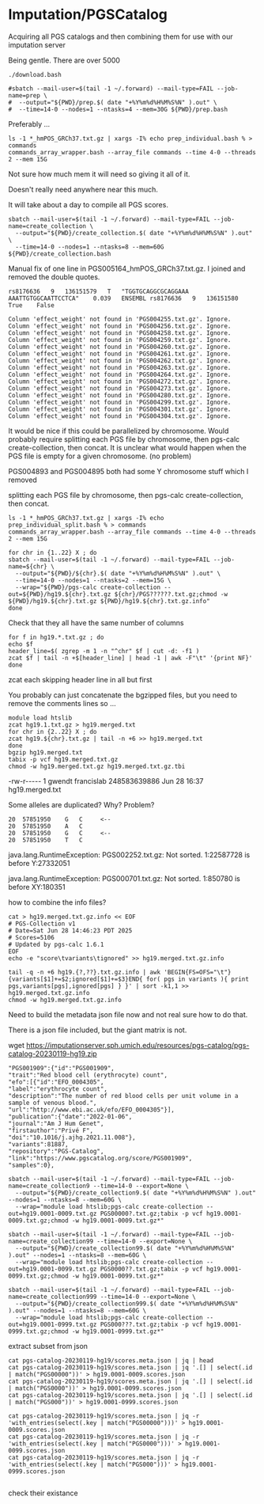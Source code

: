 
#	Imputation/PGSCatalog

Acquiring all PGS catalogs and then combining them for use with our imputation server


Being gentle. There are over 5000



```
./download.bash

#sbatch --mail-user=$(tail -1 ~/.forward) --mail-type=FAIL --job-name=prep \
#  --output="${PWD}/prep.$( date "+%Y%m%d%H%M%S%N" ).out" \
#  --time=14-0 --nodes=1 --ntasks=4 --mem=30G ${PWD}/prep.bash
```

Preferably ...
```
ls -1 *_hmPOS_GRCh37.txt.gz | xargs -I% echo prep_individual.bash % > commands
commands_array_wrapper.bash --array_file commands --time 4-0 --threads 2 --mem 15G
```


Not sure how much mem it will need so giving it all of it.

Doesn't really need anywhere near this much.

It will take about a day to compile all PGS scores.

```
sbatch --mail-user=$(tail -1 ~/.forward) --mail-type=FAIL --job-name=create_collection \
  --output="${PWD}/create_collection.$( date "+%Y%m%d%H%M%S%N" ).out" \
  --time=14-0 --nodes=1 --ntasks=8 --mem=60G ${PWD}/create_collection.bash
```

Manual fix of one line in PGS005164_hmPOS_GRCh37.txt.gz.
I joined and removed the double quotes.

```
rs8176636	9	136151579	T	"TGGTGCAGGCGCAGGAAA
AAATTGTGGCAATTCCTCA"	0.039	ENSEMBL	rs8176636	9	136151580		True	False
```

```
Column 'effect_weight' not found in 'PGS004255.txt.gz'. Ignore.
Column 'effect_weight' not found in 'PGS004256.txt.gz'. Ignore.
Column 'effect_weight' not found in 'PGS004258.txt.gz'. Ignore.
Column 'effect_weight' not found in 'PGS004259.txt.gz'. Ignore.
Column 'effect_weight' not found in 'PGS004260.txt.gz'. Ignore.
Column 'effect_weight' not found in 'PGS004261.txt.gz'. Ignore.
Column 'effect_weight' not found in 'PGS004262.txt.gz'. Ignore.
Column 'effect_weight' not found in 'PGS004263.txt.gz'. Ignore.
Column 'effect_weight' not found in 'PGS004264.txt.gz'. Ignore.
Column 'effect_weight' not found in 'PGS004272.txt.gz'. Ignore.
Column 'effect_weight' not found in 'PGS004273.txt.gz'. Ignore.
Column 'effect_weight' not found in 'PGS004280.txt.gz'. Ignore.
Column 'effect_weight' not found in 'PGS004299.txt.gz'. Ignore.
Column 'effect_weight' not found in 'PGS004301.txt.gz'. Ignore.
Column 'effect_weight' not found in 'PGS004304.txt.gz'. Ignore.
```

It would be nice if this could be parallelized by chromosome.
Would probably require splitting each PGS file by chromosome, then pgs-calc create-collection, then concat.
It is unclear what would happen when the PGS file is empty for a given chromosome. (no problem)

PGS004893 and PGS004895 both had some Y chromosome stuff which I removed




splitting each PGS file by chromosome, then pgs-calc create-collection, then concat.

```
ls -1 *_hmPOS_GRCh37.txt.gz | xargs -I% echo prep_individual_split.bash % > commands
commands_array_wrapper.bash --array_file commands --time 4-0 --threads 2 --mem 15G
```


```
for chr in {1..22} X ; do
sbatch --mail-user=$(tail -1 ~/.forward) --mail-type=FAIL --job-name=${chr} \
  --output="${PWD}/${chr}.$( date "+%Y%m%d%H%M%S%N" ).out" \
  --time=14-0 --nodes=1 --ntasks=2 --mem=15G \
  --wrap="${PWD}/pgs-calc create-collection --out=${PWD}/hg19.${chr}.txt.gz ${chr}/PGS??????.txt.gz;chmod -w ${PWD}/hg19.${chr}.txt.gz ${PWD}/hg19.${chr}.txt.gz.info"
done
```


Check that they all have the same number of columns

```
for f in hg19.*.txt.gz ; do
echo $f 
header_line=$( zgrep -m 1 -n "^chr" $f | cut -d: -f1 )
zcat $f | tail -n +$[header_line] | head -1 | awk -F"\t" '{print NF}'
done
```


zcat each skipping header line in all but first

You probably can just concatenate the bgzipped files, but you need to remove the comments lines so ...

```
module load htslib
zcat hg19.1.txt.gz > hg19.merged.txt
for chr in {2..22} X ; do
zcat hg19.${chr}.txt.gz | tail -n +6 >> hg19.merged.txt
done
bgzip hg19.merged.txt
tabix -p vcf hg19.merged.txt.gz
chmod -w hg19.merged.txt.gz hg19.merged.txt.gz.tbi
```

-rw-r----- 1 gwendt francislab 248583639886 Jun 28 16:37 hg19.merged.txt



Some alleles are duplicated? Why? Problem?
```
20	57851950	G	C     <--
20	57851950	A	C
20	57851950	G	C     <--
20	57851950	T	C
```


java.lang.RuntimeException: PGS002252.txt.gz: Not sorted. 1:22587728 is before Y:27332051

java.lang.RuntimeException: PGS000701.txt.gz: Not sorted. 1:850780 is before XY:180351




how to combine the info files?

```
cat > hg19.merged.txt.gz.info << EOF
# PGS-Collection v1
# Date=Sat Jun 28 14:46:23 PDT 2025
# Scores=5106
# Updated by pgs-calc 1.6.1
EOF
echo -e "score\tvariants\tignored" >> hg19.merged.txt.gz.info

tail -q -n +6 hg19.{?,??}.txt.gz.info | awk 'BEGIN{FS=OFS="\t"}{variants[$1]+=$2;ignored[$1]+=$3}END{ for( pgs in variants ){ print pgs,variants[pgs],ignored[pgs] } }' | sort -k1,1 >> hg19.merged.txt.gz.info
chmod -w hg19.merged.txt.gz.info
```










Need to build the metadata json file now and not real sure how to do that.


There is a json file included, but the giant matrix is not.

wget https://imputationserver.sph.umich.edu/resources/pgs-catalog/pgs-catalog-20230119-hg19.zip

```
"PGS001909":{"id":"PGS001909",
"trait":"Red blood cell (erythrocyte) count",
"efo":[{"id":"EFO_0004305",
"label":"erythrocyte count",
"description":"The number of red blood cells per unit volume in a sample of venous blood.",
"url":"http://www.ebi.ac.uk/efo/EFO_0004305"}],
"publication":{"date":"2022-01-06",
"journal":"Am J Hum Genet",
"firstauthor":"Privé F",
"doi":"10.1016/j.ajhg.2021.11.008"},
"variants":81887,
"repository":"PGS-Catalog",
"link":"https://www.pgscatalog.org/score/PGS001909",
"samples":0},
```





```
sbatch --mail-user=$(tail -1 ~/.forward) --mail-type=FAIL --job-name=create_collection9 --time=14-0 --export=None \
  --output="${PWD}/create_collection9.$( date "+%Y%m%d%H%M%S%N" ).out" --nodes=1 --ntasks=8 --mem=60G \
  --wrap="module load htslib;pgs-calc create-collection --out=hg19.0001-0009.txt.gz PGS00000?.txt.gz;tabix -p vcf hg19.0001-0009.txt.gz;chmod -w hg19.0001-0009.txt.gz*"

sbatch --mail-user=$(tail -1 ~/.forward) --mail-type=FAIL --job-name=create_collection99 --time=14-0 --export=None \
  --output="${PWD}/create_collection99.$( date "+%Y%m%d%H%M%S%N" ).out" --nodes=1 --ntasks=8 --mem=60G \
  --wrap="module load htslib;pgs-calc create-collection --out=hg19.0001-0099.txt.gz PGS0000??.txt.gz;tabix -p vcf hg19.0001-0099.txt.gz;chmod -w hg19.0001-0099.txt.gz*"

sbatch --mail-user=$(tail -1 ~/.forward) --mail-type=FAIL --job-name=create_collection999 --time=14-0 --export=None \
  --output="${PWD}/create_collection999.$( date "+%Y%m%d%H%M%S%N" ).out" --nodes=1 --ntasks=8 --mem=60G \
  --wrap="module load htslib;pgs-calc create-collection --out=hg19.0001-0999.txt.gz PGS000???.txt.gz;tabix -p vcf hg19.0001-0999.txt.gz;chmod -w hg19.0001-0999.txt.gz*"
```







extract subset from json

```
cat pgs-catalog-20230119-hg19/scores.meta.json | jq | head
cat pgs-catalog-20230119-hg19/scores.meta.json | jq '.[] | select(.id | match("PGS00000"))' > hg19.0001-0009.scores.json
cat pgs-catalog-20230119-hg19/scores.meta.json | jq '.[] | select(.id | match("PGS0000"))' > hg19.0001-0099.scores.json
cat pgs-catalog-20230119-hg19/scores.meta.json | jq '.[] | select(.id | match("PGS000"))' > hg19.0001-0999.scores.json

cat pgs-catalog-20230119-hg19/scores.meta.json | jq -r 'with_entries(select(.key | match("PGS00000")))' > hg19.0001-0009.scores.json
cat pgs-catalog-20230119-hg19/scores.meta.json | jq -r 'with_entries(select(.key | match("PGS0000")))' > hg19.0001-0099.scores.json
cat pgs-catalog-20230119-hg19/scores.meta.json | jq -r 'with_entries(select(.key | match("PGS000")))' > hg19.0001-0999.scores.json


```

check their existance



